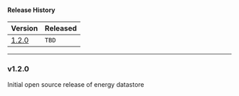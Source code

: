 #### Release History

| Version | Released |
| --- | --- |
| [1.2.0](#v120) | `TBD` |

---

### v1.2.0

Initial open source release of energy datastore


